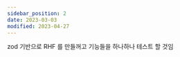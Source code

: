 ```yaml
---
sidebar_position: 2
date: 2023-03-03
modified: 2023-04-27
---
```


zod 기반으로 RHF 를 만들꺼고
기능들을 하나하나 테스트 할 것임
